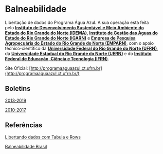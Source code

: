 # Balneabilidade

Libertação de dados do Programa Água Azul. A sua operação está feita pelo **[Instituto de Desenvolvimento Sustentável e Meio Ambiente do Estado do Rio Grande do Norte (IDEMA)](http://www.idema.rn.gov.br/)**, **[Instituto de Gestão das Águas do Estado do Rio Grande do Norte (IGARN)](http://igarn.rn.gov.br/)** e **[Empresa de Pesquisa Agropecuária do Estado do Rio Grande do Norte (EMPARN)](http://www.emparn.rn.gov.br)**, com o apoio técnico-científico da **[Universidade Federal do Rio Grande do Norte (UFRN)](https://ufrn.br/)**, da **[Universidade Estadual do Rio Grande do Norte (UERN)](http://portal.uern.br/)** e do **[Instituto Federal de Educação, Ciência e Tecnologia (IFRN)](http://portal.ifrn.edu.br/)**.

Site Oficial: [http://programaaguaazul.ct.ufrn.br](http://programaaguaazul.ct.ufrn.br/)

## Boletins

[2013-2019](http://www.idema.rn.gov.br/Conteudo.asp?TRAN=CATALG&TARG=55&ACT=&PAGE=0&PARM=&LBL=Gest%E3o+Ambiental)

[2010-2017](http://programaaguaazul.ct.ufrn.br/boletins/)

## Referências

[Libertando dados com Tabula e Rows](https://escoladedados.org/tutoriais/libertando-dados-com-tabula-e-rows/)

[Balneabilidade Brasil](https://github.com/turicas/balneabilidade-brasil)
